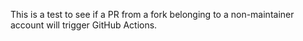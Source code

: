 This is a test to see if a PR from a fork belonging to a non-maintainer account will trigger GitHub Actions.
